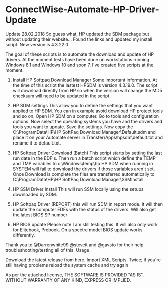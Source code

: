 # ConnectWise-Automate-HP-Driver-Update
Update 28.02.2018
So guess what, HP updated the SDM package but without updating their website... Found the links and updated my install script. 
New version is 4.3.22.0

The goal of these scripts is to automate the download and update of HP drivers. At the moment tests have been done on workstations running Windows 8.1 and Windows 10 and soon 7.
I've created five scripts at the moment.

1. Install HP Softpaq Download Manager
Some important information. At the time of this script the lastest HPSDM is version 4.3.19.0.
The script will download directly from HP so when the version will change the MD5 checksum will need to be updated in the script.

2. HP SDM settings
This allow you to define the settings that you want applied to HP SDM. You can in example avoid download HP protect tools and so on.
Open HP SDM on a computer. Go to tools and configuration options. Now select the operating systems you have and the drivers and tools you want to update. Save the settings. 
Now copy the C:\ProgramData\HP\HP SoftPaq Download Manager\Default.sdm and place it on your Automate server in Transfer\Apps\hpsdm\default.txt and rename it to default.txt.

3. HP Softpaq Driver Download (Batch)
This script starts by setting the last run date in the EDF's. Then run a batch script which define the TEMP and TMP variables to c:\Windows\temp\hp
HP SDM when running in SYSTEM will fail to download the drivers if those variables aren't set. 
Once Download is complete the files are transferred automatically to C:\ProgramData\HP\HP SoftPaq Download Manager\SSMInstall

4. HP SSM Driver Install
This will run SSM locally using the setups downloaded by SDM.

5. HP Softpaq Driver (REPORT)
this will run SDM in report mode. It will then update the computer EDFs with the status of the drivers. Will also get the latest BIOS SP number

6. HP BIOS update
Please note I am still testing this. It will also only work for Elitebook, Probook. On a spectre model BIOS update works differently.

Thank you to @Darrenwhite99 @steveit and @gavsto for their help troubleshooting/testing all of this.
Usage

Download the latest release from here.
Import XML Scripts.
Twice; if you're still having problems reload the system cache and try again

As per the attached license, THE SOFTWARE IS PROVIDED "AS IS", WITHOUT WARRANTY OF ANY KIND, EXPRESS OR IMPLIED.
